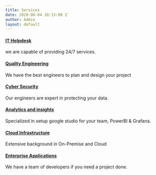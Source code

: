 ```yaml
---
title: Services
date: 2020-06-04 18:15:00 Z
author: Admin
layout: default
---
```


<div class="completed-cases section-padding3">
    <div class="container">
        <div class="row">
            <div class="col-xl-4 col-lg-4 col-md-6">
                <div class="single-cases-img  size mb-30">
                   <div class="single-cases-cap single-cases-cap2">
                       <h4><a href="#">IT Helpdesk </a></h4>
                        <p>we are capable of providing 24/7 services.</p>
                   </div>
                </div>
            </div>
            <div class="col-xl-4 col-lg-4 col-md-6">
                <div class="single-cases-img  size mb-30">
                    <div class="single-cases-cap single-cases-cap2">
                       <h4><a href="#">Quality Engineering</a></h4>
                        <p>We have the best engineers to plan and design your project </p>
                   </div>
                </div>
            </div>
            <div class="col-xl-4 col-lg-4 col-md-6">
                <div class="single-cases-img  size mb-30">
                    <div class="single-cases-cap single-cases-cap2">
                       <h4><a href="#">Cyber Security</a></h4>
                        <p>Our engineers are expert in protecting your data. </p>
                   </div>
                </div>
            </div>   
            <div class="col-xl-4 col-lg-4 col-md-6">
                <div class="single-cases-img  size mb-30">
                    <div class="single-cases-cap single-cases-cap2">
                       <h4><a href="#">Analytics and insights</a></h4>
                        <p>Specialized in setup google studio for your team, PowerBI & Grafana. </p>
                   </div>
                </div>
            </div>   
            <div class="col-xl-4 col-lg-4 col-md-6">
                <div class="single-cases-img  size mb-30">
                    <div class="single-cases-cap single-cases-cap2">
                       <h4><a href="#">Cloud Infrastructure </a></h4>
                        <p>Extensive background in On-Premise and Cloud</p>
                   </div>
                </div>
            </div>   
            <div class="col-xl-4 col-lg-4 col-md-6">
                <div class="single-cases-img  size mb-30">
                    <div class="single-cases-cap single-cases-cap2">
                       <h4><a href="#">Enterprise Applications</a></h4>
                        <p>We have a team of developers if you need a project done.</p>
                   </div>
                </div>
            </div>    
        </div>
    </div>
</div>
